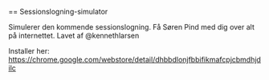 == Sessionslogning-simulator

Simulerer den kommende sessionslogning. Få Søren Pind med dig over alt på internettet. Lavet af @kennethlarsen

Installer her: https://chrome.google.com/webstore/detail/dhbbdlonjfbbifikmafcpjcbmdhjdilc
